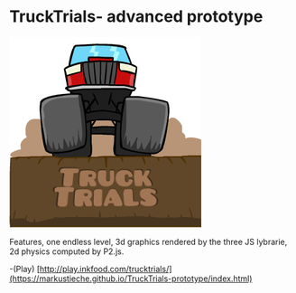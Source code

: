 # TruckTrials- advanced prototype
![alt tag](/assets/images/logo.png)

Features, one endless level, 3d graphics rendered by the three JS lybrarie, 2d physics computed by P2.js.

-(Play) [http://play.inkfood.com/trucktrials/](https://markustieche.github.io/TruckTrials-prototype/index.html)
